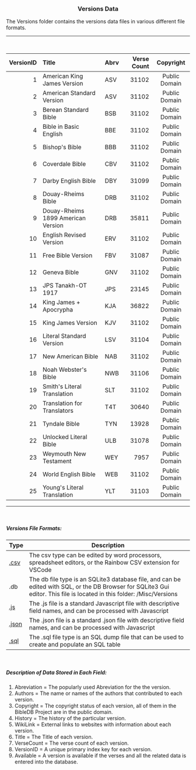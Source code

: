 <H3 style="text-align: center">Versions Data</h3>

The Versions folder contains the versions data files in various different file formats.

---

<br>

|VersionID  |Title                     |Abrv |Verse Count|Copyright    |
|--:| :--------------------------------| :---|----------:| :----------:|
|  1|American King James Version       |ASV  |      31102|Public Domain|
|  2|American Standard Version         |ASV  |      31102|Public Domain|
|  3|Berean Standard Bible		       |BSB  |      31102|Public Domain|
|  4|Bible in Basic English            |BBE  |      31102|Public Domain|
|  5|Bishop's Bible                    |BBB  |      31102|Public Domain|
|  6|Coverdale Bible		           |CBV  |      31102|Public Domain|
|  7|Darby English Bible		       |DBY  |	    31099|Public Domain|
|  8|Douay-Rheims Bible		           |DRB  |      31102|Public Domain|
|  9|Douay-Rheims 1899 American Version|DRB  |      35811|Public Domain|
| 10|English Revised Version           |ERV  |      31102|Public Domain|
| 11|Free Bible Version			       |FBV  |      31087|Public Domain|
| 12|Geneva Bible			           |GNV  |      31102|Public Domain|
| 13|JPS Tanakh-OT 1917		           |JPS  |      23145|Public Domain|
| 14|King James + Apocrypha	           |KJA  |      36822|Public Domain|
| 15|King James Version		           |KJV  |      31102|Public Domain|
| 16|Literal Standard Version          |LSV  |      31104|Public Domain|
| 17|New American Bible                |NAB  |      31102|Public Domain|
| 18|Noah Webster's Bible		       |NWB  |	    31106|Public Domain|
| 19|Smith's Literal Translation       |SLT  |      31102|Public Domain|
| 20|Translation for Translators       |T4T  |	    30640|Public Domain|
| 21|Tyndale Bible			           |TYN  |	    13928|Public Domain|
| 22|Unlocked Literal Bible		       |ULB  |      31078|Public Domain|
| 23|Weymouth New Testament		       |WEY  |       7957|Public Domain|
| 24|World English Bible		       |WEB  |      31102|Public Domain|
| 25|Young's Literal Translation       |YLT  |	    31103|Public Domain|

---

<br>

##### Versions File Formats:
|Type|Description|
|----  |-----------|
|[.csv](/Misc/Versions/Versions.csv)|The csv type can be edited by word processors, spreadsheet editors, or the Rainbow CSV extension for VSCode|
|.db|The db file type is an SQLite3 database file, and can be edited with SQL, or the DB Browser for SQLite3 Gui editor. This file is located in this folder: /Misc/Versions|
|[.js](/Misc/Versions/Versions.js)|The .js file is a standard Javascript file with descriptive field names, and can be processed with Javascript|
|[.json](/Misc/Versions/Versions.json)|The .json file is a standard .json file with descriptive field names, and can be processed with Javascript|
|[.sql](/Misc/Versions/Versions.sql)|The .sql file type is an SQL dump file that can be used to create and populate an SQL table|

<br>

##### Description of Data Stored in Each Field:
1. Abreviation = The popularly used Abreviation for the the version.
2. Authors = The name or names of the authors that contributed to each version.
3. Copyright = The copyright status of each version, all of them in the BibleDB Project are in the public domain.
4. History = The history of the particular version.
5. WikiLink = External links to websites with information about each version.
6. Title = The Title of each version.
7. VerseCount = The verse count of each version.
8. VersionID = A unique primary index key for each version.
9. Available = A version is available if the verses and all the related data is entered into the database.